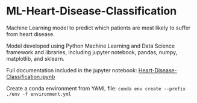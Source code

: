 # ML-Heart-Disease-Classification
Machine Learning model to predict which patients are most likely to suffer from heart disease.

Model developed using Python Machine Learning and Data Science framework and libraries, including jupyter notebook, pandas, numpy, matplotlib, and sklearn.

Full documentation included in the jupyter notebook: <a href="https://github.com/JHarrisJoshua/ML-Heart-Disease-Classification/blob/main/Heart-Disease-Classification.ipynb">Heart-Disease-Classification.ipynb<a>

Create a conda environment from YAML file:
`conda env create --prefix ./env -f environment.yml`

